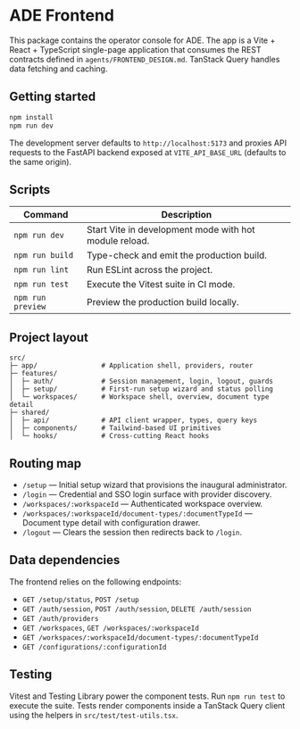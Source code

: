 # ADE Frontend

This package contains the operator console for ADE. The app is a Vite + React +
TypeScript single-page application that consumes the REST contracts defined in
`agents/FRONTEND_DESIGN.md`. TanStack Query handles data fetching and caching.

## Getting started

```bash
npm install
npm run dev
```

The development server defaults to `http://localhost:5173` and proxies API
requests to the FastAPI backend exposed at `VITE_API_BASE_URL` (defaults to the
same origin).

## Scripts

| Command            | Description                                              |
| ------------------ | -------------------------------------------------------- |
| `npm run dev`      | Start Vite in development mode with hot module reload.    |
| `npm run build`    | Type-check and emit the production build.                 |
| `npm run lint`     | Run ESLint across the project.                            |
| `npm run test`     | Execute the Vitest suite in CI mode.                      |
| `npm run preview`  | Preview the production build locally.                     |

## Project layout

```
src/
├─ app/                # Application shell, providers, router
├─ features/
│  ├─ auth/            # Session management, login, logout, guards
│  ├─ setup/           # First-run setup wizard and status polling
│  └─ workspaces/      # Workspace shell, overview, document type detail
├─ shared/
│  ├─ api/             # API client wrapper, types, query keys
│  ├─ components/      # Tailwind-based UI primitives
│  └─ hooks/           # Cross-cutting React hooks
```

## Routing map

- `/setup` — Initial setup wizard that provisions the inaugural administrator.
- `/login` — Credential and SSO login surface with provider discovery.
- `/workspaces/:workspaceId` — Authenticated workspace overview.
- `/workspaces/:workspaceId/document-types/:documentTypeId` — Document type
  detail with configuration drawer.
- `/logout` — Clears the session then redirects back to `/login`.

## Data dependencies

The frontend relies on the following endpoints:

- `GET /setup/status`, `POST /setup`
- `GET /auth/session`, `POST /auth/session`, `DELETE /auth/session`
- `GET /auth/providers`
- `GET /workspaces`, `GET /workspaces/:workspaceId`
- `GET /workspaces/:workspaceId/document-types/:documentTypeId`
- `GET /configurations/:configurationId`

## Testing

Vitest and Testing Library power the component tests. Run `npm run test` to
execute the suite. Tests render components inside a TanStack Query client using
the helpers in `src/test/test-utils.tsx`.
